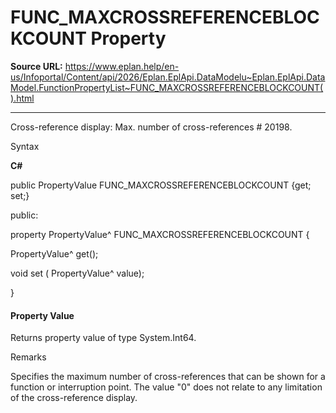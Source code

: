 # FUNC_MAXCROSSREFERENCEBLOCKCOUNT Property

**Source URL:** https://www.eplan.help/en-us/Infoportal/Content/api/2026/Eplan.EplApi.DataModelu~Eplan.EplApi.DataModel.FunctionPropertyList~FUNC_MAXCROSSREFERENCEBLOCKCOUNT().html

---

Cross-reference display: Max. number of cross-references # 20198.

Syntax

**C#**



public PropertyValue FUNC_MAXCROSSREFERENCEBLOCKCOUNT {get; set;}

public:

property PropertyValue^ FUNC_MAXCROSSREFERENCEBLOCKCOUNT {

   PropertyValue^ get();

   void set (    PropertyValue^ value);

}


#### Property Value

Returns property value of type System.Int64.

Remarks

Specifies the maximum number of cross-references that can be shown for a function or interruption point. The value "0" does not relate to any limitation of the cross-reference display.
